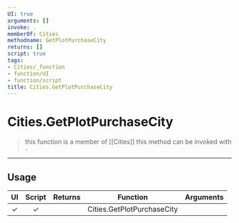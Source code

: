 ```yaml
---
UI: true
arguments: []
invoke: .
memberOf: Cities
methodname: GetPlotPurchaseCity
returns: []
script: true
tags:
- Cities/_function
- function/UI
- function/script
title: Cities.GetPlotPurchaseCity
---
```

# Cities.GetPlotPurchaseCity
> this function is a member of [[Cities]]
> this method can be invoked with `.`
-----
## Usage
|  UI | Script | Returns | Function | Arguments |
|:---:|:------:|-------:|:--------:|:---------|
|✓|✓||Cities.GetPlotPurchaseCity||
